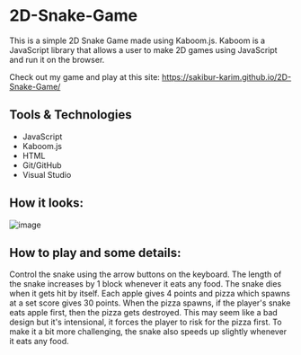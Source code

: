 # 2D-Snake-Game

This is a simple 2D Snake Game made using Kaboom.js. Kaboom is a JavaScript library that allows a user to make 2D games using JavaScript and run it on the browser.

Check out my game and play at this site: https://sakibur-karim.github.io/2D-Snake-Game/

## Tools & Technologies

- JavaScript
- Kaboom.js
- HTML
- Git/GitHub
- Visual Studio 

## How it looks:
![image](https://user-images.githubusercontent.com/58964916/150860155-ff957783-1f18-45e5-83f5-789ccafb138b.png)

## How to play and some details:

Control the snake using the arrow buttons on the keyboard. The length of the snake increases by 1 block whenever it eats any food. The snake dies when it gets hit by itself. Each apple gives 4 points and pizza which spawns at a set score gives 30 points. When the pizza spawns, if the player's snake eats apple first, then the pizza gets destroyed. This may seem like a bad design but it's intensional, it forces the player to risk for the pizza first. To make it a bit more challenging, the snake also speeds up slightly whenever it eats any food.